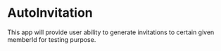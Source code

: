 # AutoInvitation

This app will provide user ability to generate invitations to certain given memberId for testing purpose.
